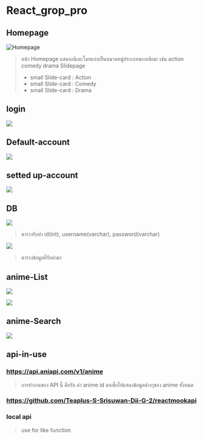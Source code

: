 # React_grop_pro

## Homepage
![Homepage](https://user-images.githubusercontent.com/84006875/135225649-0ef967b7-fa64-4488-bb23-251ea34ada7e.PNG)
> หน้า Homepage แสดงอนิเมะโดยแบ่งเป็นหมวดหมู่ประเภทของอนิเมะ เช่น action comedy drama
>Slidepage
> - small Slide-card : Action
> - small Slide-card : Comedy
> - small Slide-card : Drama

## login
![](https://user-images.githubusercontent.com/84006875/135225196-8410405d-1dad-42a4-97c1-9f754ae2e2ee.PNG)

## Default-account
![](https://user-images.githubusercontent.com/84006875/135225189-146e6705-d079-425f-9f96-cfe53a48fc29.PNG)

## setted up-account
![](https://user-images.githubusercontent.com/84006875/135225257-c8bbfca9-86b1-4130-a616-5898efd51999.PNG)

## DB
![](https://cdn.discordapp.com/attachments/891247975685292052/895680327702437918/unknown.png)
>ตารางรับค่า id(int), username(varchar), password(varchar)

![](https://cdn.discordapp.com/attachments/891247975685292052/895680953459019807/unknown.png)
>ตารางข้อมูลที่รับค่ามา

## anime-List
![](https://user-images.githubusercontent.com/84006875/135225201-8708e4c0-908c-48d7-98f6-ba972d89b651.PNG)

![](https://user-images.githubusercontent.com/84006875/135225220-b3902660-0a64-4df0-bfeb-a0bf1f315ae6.PNG)

## anime-Search
![](https://user-images.githubusercontent.com/84006875/135225242-edbc0263-78fb-4802-a43f-81d93ab06bcd.PNG)



## api-in-use

### https://api.aniapi.com/v1/anime
>การทำงานของ API นี้ คือรับ ค่า anime id มาเพื่อให้แสดงข้อมูลต่างๆของ anime ทั้งหมด

### https://github.com/Teaplus-S-Srisuwan-Dii-G-2/reactmookapi

### local api 
>use for like function
